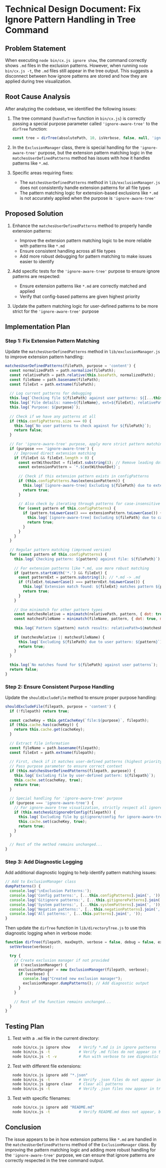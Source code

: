 # Technical Design Document: Fix Ignore Pattern Handling in Tree Command

## Problem Statement

When executing `node bin/cx.js ignore show`, the command correctly shows `.md` files in the exclusion patterns. However, when running `node bin/cx.js -t`, the `.md` files still appear in the tree output. This suggests a disconnect between how ignore patterns are stored and how they are applied during tree visualization.

## Root Cause Analysis

After analyzing the codebase, we identified the following issues:

1. The tree command (`handleTree` function in `bin/cx.js`) is correctly passing a special purpose parameter called `'ignore-aware-tree'` to the `dirTree` function:
   ```javascript
   const tree = dirTree(absolutePath, 10, isVerbose, false, null, 'ignore-aware-tree');
   ```

2. In the `ExclusionManager` class, there is special handling for the `'ignore-aware-tree'` purpose, but the extension pattern matching logic in the `matchesUserDefinedPatterns` method has issues with how it handles patterns like `*.md`.

3. Specific areas requiring fixes:
   - The `matchesUserDefinedPatterns` method in `lib/exclusionManager.js` does not consistently handle extension patterns for all file types
   - The pattern matching logic for extension-based exclusions like `*.md` is not accurately applied when the purpose is `'ignore-aware-tree'`

## Proposed Solution

1. Enhance the `matchesUserDefinedPatterns` method to properly handle extension patterns:
   - Improve the extension pattern matching logic to be more reliable with patterns like `*.md`
   - Ensure consistent handling across all file types
   - Add more robust debugging for pattern matching to make issues easier to identify

2. Add specific tests for the `'ignore-aware-tree'` purpose to ensure ignore patterns are respected:
   - Ensure extension patterns like `*.md` are correctly matched and applied
   - Verify that config-based patterns are given highest priority

3. Update the pattern matching logic for user-defined patterns to be more strict for the `'ignore-aware-tree'` purpose

## Implementation Plan

### Step 1: Fix Extension Pattern Matching

Update the `matchesUserDefinedPatterns` method in `lib/exclusionManager.js` to improve extension pattern handling:

```javascript
matchesUserDefinedPatterns(filePath, purpose = 'content') {
  const normalizedPath = path.normalize(filePath);
  const relativePath = path.relative(this.basePath, normalizedPath);
  const fileName = path.basename(filePath);
  const fileExt = path.extname(filePath);
  
  // Log current patterns for debugging
  this.log(`Checking file ${filePath} against user patterns: ${[...this.configPatterns].join(', ')}`);
  this.log(`File details: name=${fileName}, ext=${fileExt}, relativePath=${relativePath}`);
  this.log(`Purpose: ${purpose}`);
  
  // Check if we have any patterns at all
  if (this.configPatterns.size === 0) {
    this.log(`No user patterns to check against for ${filePath}`);
    return false;
  }
  
  // For 'ignore-aware-tree' purpose, apply more strict pattern matching
  if (purpose === 'ignore-aware-tree') {
    // Improved direct extension matching
    if (fileExt && fileExt.length > 0) {
      const extWithoutDot = fileExt.substring(1); // Remove leading dot
      const extensionPattern = `*.${extWithoutDot}`;
      
      // Check if this extension pattern exists in configPatterns
      if (this.configPatterns.has(extensionPattern)) {
        this.log(`[ignore-aware-tree] Excluding ${filePath} due to extension pattern: ${extensionPattern}`);
        return true;
      }
      
      // Also check by iterating through patterns for case-insensitive matching
      for (const pattern of this.configPatterns) {
        if (pattern.toLowerCase() === extensionPattern.toLowerCase()) {
          this.log(`[ignore-aware-tree] Excluding ${filePath} due to case-insensitive extension pattern: ${pattern}`);
          return true;
        }
      }
    }
  }
  
  // Regular pattern matching (improved version)
  for (const pattern of this.configPatterns) {
    this.log(`Checking pattern: ${pattern} against file: ${filePath}`);
    
    // For extension patterns like *.md, use more robust matching
    if (pattern.startsWith('*.') && fileExt) {
      const patternExt = pattern.substring(1); // *.md -> .md
      if (fileExt.toLowerCase() === patternExt.toLowerCase()) {
        this.log(`Extension match found: ${fileExt} matches pattern ${pattern}`);
        return true;
      }
    }
    
    // Use minimatch for other pattern types
    const matchesRelative = minimatch(relativePath, pattern, { dot: true, matchBase: true });
    const matchesFileName = minimatch(fileName, pattern, { dot: true, matchBase: true });
    
    this.log(`Pattern ${pattern} match results: relativePath=${matchesRelative}, fileName=${matchesFileName}`);
    
    if (matchesRelative || matchesFileName) {
      this.log(`Excluding ${filePath} due to user pattern: ${pattern}`);
      return true;
    }
  }
  
  this.log(`No matches found for ${filePath} against user patterns`);
  return false;
}
```

### Step 2: Ensure Consistent Purpose Handling

Update the `shouldExcludeFile` method to ensure proper purpose handling:

```javascript
shouldExcludeFile(filepath, purpose = 'content') {
  if (!filepath) return true;
  
  const cacheKey = this.getCacheKey(`file:${purpose}`, filepath);
  if (this.cache.has(cacheKey)) {
    return this.cache.get(cacheKey);
  }
  
  // Extract file information
  const fileName = path.basename(filepath);
  const fileExt = path.extname(filepath);
  
  // First, check if it matches user-defined patterns (highest priority)
  // Pass purpose parameter to ensure correct context
  if (this.matchesUserDefinedPatterns(filepath, purpose)) {
    this.log(`Excluding file by user-defined pattern: ${filepath}`);
    this.cache.set(cacheKey, true);
    return true;
  }
  
  // Special handling for 'ignore-aware-tree' purpose
  if (purpose === 'ignore-aware-tree') {
    // For ignore-aware tree visualization, strictly respect all ignore patterns
    if (this.matchesGitignoreOrConfig(filepath)) {
      this.log(`Excluding file by gitignore/config for ignore-aware-tree: ${filepath}`);
      this.cache.set(cacheKey, true);
      return true;
    }
  }
  
  // Rest of the method remains unchanged...
}
```

### Step 3: Add Diagnostic Logging

Add additional diagnostic logging to help identify pattern matching issues:

```javascript
// Add to ExclusionManager class
dumpPatterns() {
  console.log('\nExclusion Patterns:');
  console.log('Config patterns:', [...this.configPatterns].join(', '));
  console.log('Gitignore patterns:', [...this.gitignorePatterns].join(', '));
  console.log('System patterns:', [...this.systemPatterns].join(', '));
  console.log('Negation patterns:', [...this.negationPatterns].join(', '));
  console.log('All patterns:', [...this.patterns].join(', '));
}
```

Then update the `dirTree` function in `lib/directoryTree.js` to use this diagnostic logging when in verbose mode:

```javascript
function dirTree(filepath, maxDepth, verbose = false, debug = false, exclusionManager, purpose = 'tree') {
  setVerbose(verbose);

  try {
    // Create exclusion manager if not provided
    if (!exclusionManager) {
      exclusionManager = new ExclusionManager(filepath, verbose);
      if (verbose) {
        console.log("Created new exclusion manager");
        exclusionManager.dumpPatterns(); // Add diagnostic output
      }
    }
    
    // Rest of the function remains unchanged...
  }
}
```

## Testing Plan

1. Test with a `.md` file in the current directory:
   ```bash
   node bin/cx.js ignore show    # Verify *.md is in ignore patterns
   node bin/cx.js -t             # Verify .md files do not appear in tree
   node bin/cx.js -t -v          # Run with verbose to see diagnostic output
   ```

2. Test with different file extensions:
   ```bash
   node bin/cx.js ignore add "*.json"
   node bin/cx.js -t             # Verify .json files do not appear in tree
   node bin/cx.js ignore clear   # Clear all patterns
   node bin/cx.js -t             # Verify .json files now appear in tree
   ```

3. Test with specific filenames:
   ```bash
   node bin/cx.js ignore add "README.md"
   node bin/cx.js -t             # Verify README.md does not appear, but other .md files do
   ```

## Conclusion

The issue appears to be in how extension patterns like `*.md` are handled in the `matchesUserDefinedPatterns` method of the `ExclusionManager` class. By improving the pattern matching logic and adding more robust handling for the `'ignore-aware-tree'` purpose, we can ensure that ignore patterns are correctly respected in the tree command output. 